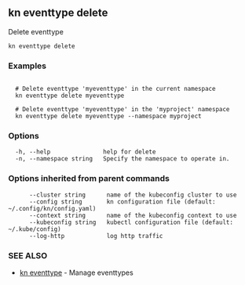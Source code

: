 ## kn eventtype delete

Delete eventtype

```
kn eventtype delete
```

### Examples

```

  # Delete eventtype 'myeventtype' in the current namespace
  kn eventtype delete myeventtype

  # Delete eventtype 'myeventtype' in the 'myproject' namespace
  kn eventtype delete myeventtype --namespace myproject

```

### Options

```
  -h, --help               help for delete
  -n, --namespace string   Specify the namespace to operate in.
```

### Options inherited from parent commands

```
      --cluster string      name of the kubeconfig cluster to use
      --config string       kn configuration file (default: ~/.config/kn/config.yaml)
      --context string      name of the kubeconfig context to use
      --kubeconfig string   kubectl configuration file (default: ~/.kube/config)
      --log-http            log http traffic
```

### SEE ALSO

* [kn eventtype](kn_eventtype.md)	 - Manage eventtypes

